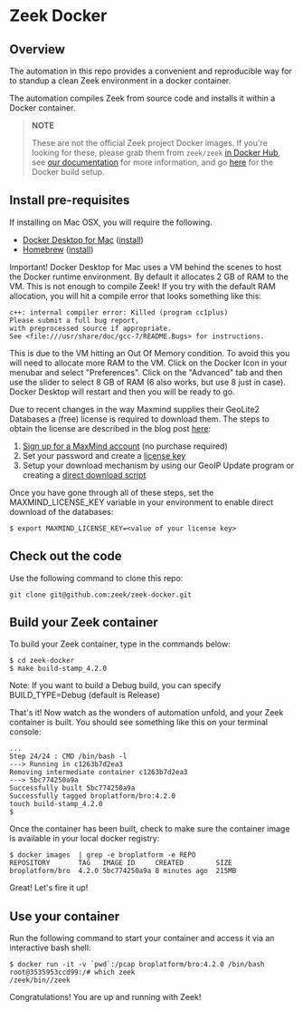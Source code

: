 # Zeek Docker

## Overview

The automation in this repo provides a convenient and reproducible way for
to standup a clean Zeek environment in a docker container.

The automation compiles Zeek from source code and installs it within a
Docker container.

> **NOTE**
>
> These are not the official Zeek project Docker images. If you're
> looking for these, please grab them from `zeek/zeek`
> [in Docker Hub](https://hub.docker.com/r/zeek/zeek), see
> [our documentation](https://docs.zeek.org/en/master/install.html#docker-images) for more information,
> and go [here](https://github.com/zeek/zeek/tree/master/docker) for the Docker build setup.

## Install pre-requisites

If installing on Mac OSX, you will require the following.

* [Docker Desktop for Mac](https://docs.docker.com/docker-for-mac/) ([install](https://docs.docker.com/docker-for-mac/install/))
* [Homebrew](https://brew.sh/) ([install](https://brew.sh/))

Important! Docker Desktop for Mac uses a VM behind the scenes to host the
Docker runtime environment. By default it allocates 2 GB of RAM to the
VM. This is not enough to compile Zeek! If you try with the default RAM
allocation, you will hit a compile error that looks something like this:

    c++: internal compiler error: Killed (program cc1plus)
    Please submit a full bug report,
    with preprocessed source if appropriate.
    See <file:///usr/share/doc/gcc-7/README.Bugs> for instructions.

This is due to the VM hitting an Out Of Memory condition. To avoid this
you will need to allocate more RAM to the VM. Click on the Docker Icon in
your menubar and select "Preferences". Click on the "Advanced" tab and then
use the slider to select 8 GB of RAM (6 also works, but use 8 just in case).
Docker Desktop will restart and then you will be ready to go.

Due to recent changes in the way Maxmind supplies their
GeoLite2 Databases a (free) license is required to download them.
The steps to obtain the license are described in the blog post
[here](https://blog.maxmind.com/2019/12/18/significant-changes-to-accessing-and-using-geolite2-databases/):

1. [Sign up for a MaxMind account](https://www.maxmind.com/en/geolite2/signup) (no purchase required)
2. Set your password and create a [license key](https://www.maxmind.com/en/accounts/current/license-key)
3. Setup your download mechanism by using our GeoIP Update program or
   creating a [direct download script](https://dev.maxmind.com/geoip/geoipupdate/#Direct_Downloads)

Once you have gone through all of these steps, set the MAXMIND\_LICENSE\_KEY
variable in your environment to enable direct download of the databases:

    $ export MAXMIND_LICENSE_KEY=<value of your license key>
    
## Check out the code

Use the following command to clone this repo:

    git clone git@github.com:zeek/zeek-docker.git

## Build your Zeek container

To build your Zeek container, type in the commands below:

    $ cd zeek-docker
    $ make build-stamp_4.2.0

Note: If you want to build a Debug build, you can specify BUILD_TYPE=Debug (default is Release)

That's it! Now watch as the wonders of automation unfold, and your
Zeek container is built. You should see something like this on your
terminal console:

    ...
    Step 24/24 : CMD /bin/bash -l
    ---> Running in c1263b7d2ea3
    Removing intermediate container c1263b7d2ea3
    ---> 5bc774250a9a
    Successfully built 5bc774250a9a
    Successfully tagged broplatform/bro:4.2.0
    touch build-stamp_4.2.0
    $

Once the container has been built, check to make sure the container image
is available in your local docker registry:

    $ docker images  | grep -e broplatform -e REPO
    REPOSITORY       TAG   IMAGE ID     CREATED        SIZE
    broplatform/bro  4.2.0 5bc774250a9a 8 minutes ago  215MB

Great! Let's fire it up!

## Use your container

Run the following command to start your container and access it via an
interactive bash shell:

    $ docker run -it -v `pwd`:/pcap broplatform/bro:4.2.0 /bin/bash
    root@3535953ccd99:/# which zeek
    /zeek/bin//zeek

Congratulations! You are up and running with Zeek!
